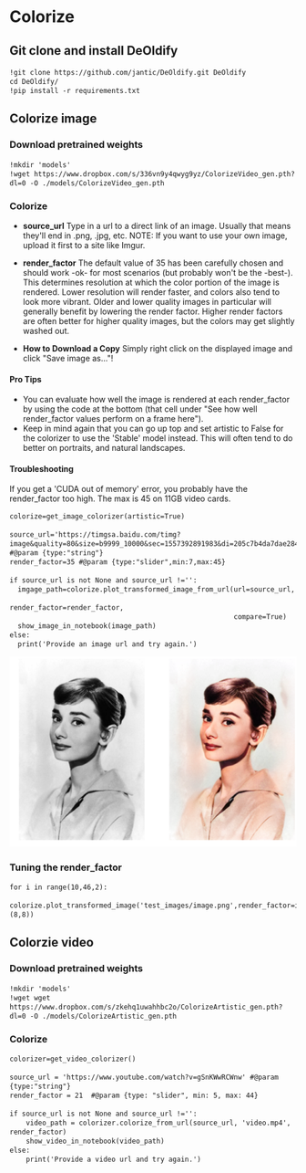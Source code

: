 # Colorize

## Git clone and install DeOldify
```
!git clone https://github.com/jantic/DeOldify.git DeOldify
cd DeOldify/
!pip install -r requirements.txt
```

## Colorize image
### Download pretrained weights
```
!mkdir 'models'
!wget https://www.dropbox.com/s/336vn9y4qwyg9yz/ColorizeVideo_gen.pth?dl=0 -O ./models/ColorizeVideo_gen.pth
```
### Colorize
*   **source_url**
Type in a url to a direct link of an image. Usually that means they'll end in .png, .jpg, etc. NOTE: If you want to use your own image, upload it first to a site like Imgur.

*  **render_factor**
The default value of 35 has been carefully chosen and should work -ok- for most scenarios (but probably won't be the -best-). This determines resolution at which the color portion of the image is rendered. Lower resolution will render faster, and colors also tend to look more vibrant. Older and lower quality images in particular will generally benefit by lowering the render factor. Higher render factors are often better for higher quality images, but the colors may get slightly washed out.

*  **How to Download a Copy**
Simply right click on the displayed image and click "Save image as..."!

#### Pro Tips
*  You can evaluate how well the image is rendered at each render_factor by using the code at the bottom (that cell under "See how well render_factor values perform on a frame here").
*  Keep in mind again that you can go up top and set artistic to False for the colorizer to use the 'Stable' model instead. This will often tend to do better on portraits, and natural landscapes.
#### Troubleshooting
If you get a 'CUDA out of memory' error, you probably have the render_factor too high. The max is 45 on 11GB video cards.

```
colorize=get_image_colorizer(artistic=True)

source_url='https://timgsa.baidu.com/timg?image&quality=80&size=b9999_10000&sec=1557392891983&di=205c7b4da7dae284835db01d24d02ece&imgtype=0&src=http%3A%2F%2Fimg.ph.126.net%2FaNbwp33Ay72hovYDHLEhwg%3D%3D%2F1002332392083452398.jpg' #@param {type:"string"}
render_factor=35 #@param {type:"slider",min:7,max:45}

if source_url is not None and source_url !='':
  imgage_path=colorize.plot_transformed_image_from_url(url=source_url,
                                                       render_factor=render_factor,
                                                       compare=True)
  show_image_in_notebook(image_path)
else:
  print('Provide an image url and try again.')
```
![Image text](https://github.com/zhengchunqiu/Colorize/blob/master/colorized_deoldify_2.png)

### Tuning the render_factor
```
for i in range(10,46,2):
  colorize.plot_transformed_image('test_images/image.png',render_factor=i,display_render_factor=True,figsize=(8,8))
```

## Colorzie video
### Download pretrained weights
```
!mkdir 'models'
!wget wget https://www.dropbox.com/s/zkehq1uwahhbc2o/ColorizeArtistic_gen.pth?dl=0 -O ./models/ColorizeArtistic_gen.pth
```
### Colorize
```
colorizer=get_video_colorizer()

source_url = 'https://www.youtube.com/watch?v=gSnKWwRCWnw' #@param {type:"string"}
render_factor = 21  #@param {type: "slider", min: 5, max: 44}

if source_url is not None and source_url !='':
    video_path = colorizer.colorize_from_url(source_url, 'video.mp4', render_factor)
    show_video_in_notebook(video_path)
else:
    print('Provide a video url and try again.')
```
